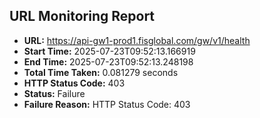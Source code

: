 ## URL Monitoring Report

- **URL:** https://api-gw1-prod1.fisglobal.com/gw/v1/health
- **Start Time:** 2025-07-23T09:52:13.166919
- **End Time:** 2025-07-23T09:52:13.248198
- **Total Time Taken:** 0.081279 seconds
- **HTTP Status Code:** 403
- **Status:** Failure
- **Failure Reason:** HTTP Status Code: 403
